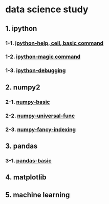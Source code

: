 # data science study
## 1. ipython
### 1-1. [ipython-help, cell, basic command](./ipython_test_01.ipynb)
### 1-2. [ipython-magic command](./ipython_test_02.ipynb)
### 1-3. [ipython-debugging](./ipython_test_03.ipynb)
## 2. numpy2
### 2-1. [numpy-basic](./numpy_01.ipynb)
### 2-2. [numpy-universal-func](./numpy_02.ipynb)
### 2-3. [numpy-fancy-indexing](./numpy_03.ipynb)
## 3. pandas
### 3-1. [pandas-basic](./pandas_01.ipynb)
## 4. matplotlib
## 5. machine learning


